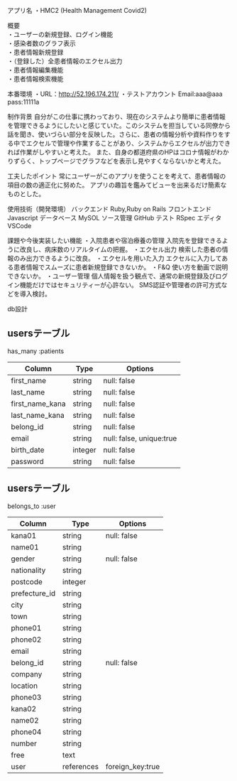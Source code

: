 アプリ名
・HMC2
  (Health Management Covid2)

概要<br>
・ユーザーの新規登録、ログイン機能<br>
・感染者数のグラフ表示<br>
・患者情報新規登録<br>
・（登録した）全患者情報のエクセル出力<br>
・患者情報編集機能<br>
・患者情報検索機能<br>

本番環境
・URL：http://52.196.174.211/
・テストアカウント
  Email:aaa@aaa
  pass:11111a

制作背景
  自分がこの仕事に携わっており、現在のシステムより簡単に患者情報を管理できるようにしたいと感じていた。このシステムを担当している同僚から話を聞き、使いづらい部分を反映した。さらに、患者の情報分析や資料作りをする中でエクセルで管理や作業することがあり、システムからエクセルが出力できれば作業がしやすいと考えた。
  また、自身の都道府県のHPはコロナ情報がわかりずらく、トップページでグラフなどを表示し見やすくならないかと考えた。

工夫したポイント
  常にユーザーがこのアプリを使うことを考えて、患者情報の項目の数の適正化に努めた。
  アプリの趣旨を鑑みてビューを出来るだけ簡素なものとした。

使用技術（開発環境）
  バックエンド
  Ruby,Ruby on Rails
  フロントエンド
  Javascript
  データベース
  MySOL
  ソース管理
  GitHub
  テスト
  RSpec
  エディタ
  VSCode

課題や今後実装したい機能
・入院患者や宿泊療養の管理
  入院先を登録できるように改良し、病床数のリアルタイムの把握。
・エクセル出力
  検索した患者の情報のみ出力できるように改良。
・エクセルを用いた入力
  エクセルに入力してある患者情報でスムーズに患者新規登録できないか。
・F&Q
  使い方を動画で説明できないか。
・ユーザー管理
  個人情報を扱う観点で、通常の新規登録及びログイン機能だけではセキュリティーが心許ない。
  SMS認証や管理者の許可方式などを導入検討。

db設計
## usersテーブル
 has_many :patients

| Column    | Type   | Options     |
| --------  | ------ | ----------- |
| first_name  | string | null: false |
| last_name   | string | null: false |
| first_name_kana | string | null: false |
| last_name_kana  | string | null: false |
| belong_id  | string | null: false |
| email      | string | null: false, unique:true |
| birth_date | integer | null: false |
| password   | string | null: false |

## usersテーブル
 belongs_to :user

| Column    | Type   | Options     |
| --------  | ------ | ----------- |
| kana01  | string | null: false |
| name01  | string | |
| gender  | string | null: false |
| nationality | string |  |
| postcode | integer |  |
| prefecture_id | string |  |
| city | string |  |
| town | string |  |
| phone01 | string |  |
| phone02 | string |  |
| email | string |  |
| belong_id | string | null: false|
| company | string |  |
| location | string |  |
| phone03 | string |  |
| kana02  | string |  |
| name02  | string |  |
| phone04 | string |  |
| number  | string |  |
| free | text |  |
| user | references | foreign_key:true |


